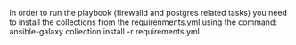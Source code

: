 In order to run the playbook (firewalld and postgres related tasks) you need to install the collections from the requirenments.yml using the command:  
ansible-galaxy collection install -r requirements.yml  
